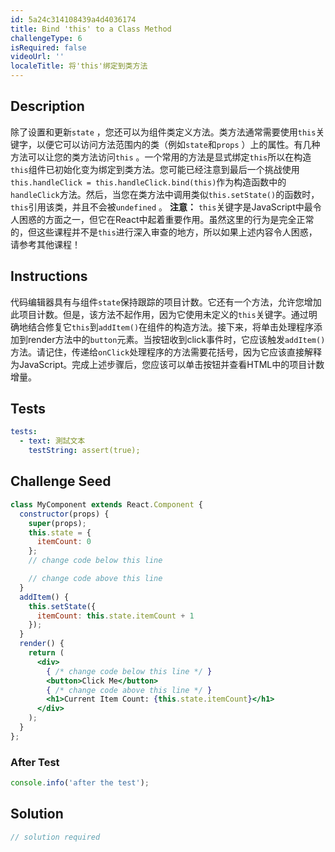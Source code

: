 ```yaml
---
id: 5a24c314108439a4d4036174
title: Bind 'this' to a Class Method
challengeType: 6
isRequired: false
videoUrl: ''
localeTitle: 将'this'绑定到类方法
---
```


## Description
<section id="description">除了设置和更新<code>state</code> ，您还可以为组件类定义方法。类方法通常需要使用<code>this</code>关键字，以便它可以访问方法范围内的类（例如<code>state</code>和<code>props</code> ）上的属性。有几种方法可以让您的类方法访问<code>this</code> 。一个常用的方法是显式绑定<code>this</code>所以在构造<code>this</code>组件已初始化变为绑定到类方法。您可能已经注意到最后一个挑战使用<code>this.handleClick = this.handleClick.bind(this)</code>作为构造函数中的<code>handleClick</code>方法。然后，当您在类方法中调用类似<code>this.setState()</code>的函数时， <code>this</code>引用该类，并且不会被<code>undefined</code> 。 <strong>注意：</strong> <code>this</code>关键字是JavaScript中最令人困惑的方面之一，但它在React中起着重要作用。虽然这里的行为是完全正常的，但这些课程并不是<code>this</code>进行深入审查的地方，所以如果上述内容令人困惑，请参考其他课程！ </section>

## Instructions
<section id="instructions">代码编辑器具有与组件<code>state</code>保持跟踪的项目计数。它还有一个方法，允许您增加此项目计数。但是，该方法不起作用，因为它使用未定义的<code>this</code>关键字。通过明确地结合修复它<code>this</code>到<code>addItem()</code>在组件的构造方法。接下来，将单击处理程序添加到render方法中的<code>button</code>元素。当按钮收到click事件时，它应该触发<code>addItem()</code>方法。请记住，传递给<code>onClick</code>处理程序的方法需要花括号，因为它应该直接解释为JavaScript。完成上述步骤后，您应该可以单击按钮并查看HTML中的项目计数增量。 </section>

## Tests
<section id='tests'>

```yml
tests:
  - text: 測試文本
    testString: assert(true);

```

</section>

## Challenge Seed
<section id='challengeSeed'>

<div id='jsx-seed'>

```jsx
class MyComponent extends React.Component {
  constructor(props) {
    super(props);
    this.state = {
      itemCount: 0
    };
    // change code below this line

    // change code above this line
  }
  addItem() {
    this.setState({
      itemCount: this.state.itemCount + 1
    });
  }
  render() {
    return (
      <div>
        { /* change code below this line */ }
        <button>Click Me</button>
        { /* change code above this line */ }
        <h1>Current Item Count: {this.state.itemCount}</h1>
      </div>
    );
  }
};

```

</div>


### After Test
<div id='jsx-teardown'>

```js
console.info('after the test');
```

</div>

</section>

## Solution
<section id='solution'>

```js
// solution required
```
</section>
